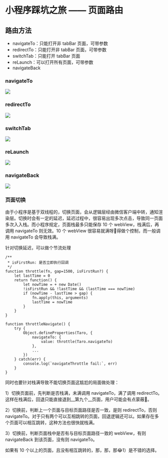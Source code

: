 # 小程序踩坑之旅 —— 页面路由

## 路由方法

- navigateTo：只能打开非 tabBar 页面，可带参数
- redirectTo：只能打开非 tabBar 页面，可带参数
- switchTab：只能打开 tabBar 页面
- reLaunch：可以打开所有页面，可带参数
- navigateBack 

### navigateTo

![](https://github.com/lerhxx/practice/blob/master/miniProgram/readme/images/navigateTo.jpg)

### redirectTo

![](https://github.com/lerhxx/practice/blob/master/miniProgram/readme/images/redirectTo.jpg)

### switchTab

![](https://github.com/lerhxx/practice/blob/master/miniProgram/readme/images/switchTab.jpg)

### reLaunch

![](https://github.com/lerhxx/practice/blob/master/miniProgram/readme/images/reLaunch.jpg)

### navigateBack

![](https://github.com/lerhxx/practice/blob/master/miniProgram/readme/images/navigateBack.jpg)

### 页面切换

由于小程序是基于双线程的，切换页面，会从逻辑层经由微信客户端中转，通知渲染层。切换时会有一定的延迟，延迟过程中，很容易出现多次点击，导致同一页面多次入入栈。而小程序规定，页面栈最多只能保存 10 个 webView，栈满后，再调用 navigateTo 则无效。10 个 webView 很容易就满呀🤔得做个控制，而一般调用 navigateTo 会导致栈满。

针对切换延迟，可以做个节流处理

```
/**
 * isFirstRun: 是否立即执行回调
 */
function throttle(fn, gap=1500, isFirstRun?) {
    let lastTime = 0
    return function() {
        let nowTime = + new Date()
        !isFirstRun && !lastTime && (lastTime === nowTime)
        if (nowTime - lastTime > gap) {
            fn.apply(this, arguments)
            lastTime = nowTime
        }
    }
}

function throttleNavigate() {
    try {
        Object.defineProperties(Taro, {
            navigateTo: {
                value: throttle(Taro.navigateTo)
            },
            ...
        })
    } catch(err) {
        console.log(`navigateThrottle fail:`, err)
    }
}
```

同时也要针对栈满导致不能切换页面这尴尬的局面做处理：

1）切换页面前，先判断是否栈满，未满调用 navigateTo，满了调用 redirectTo。这样在栈满后，回退只能直接退到__第九个__页面，用户可能会有点蒙蔽🤔。

2）切换前，判断上一个页面与目标页面路径是否一致，是则 redirectTo，否则 navigateTo。对于只有两个可以互相跳转的页面，回退逻辑还可以。如果存在多个页面可以相互跳转，这种方法也很快就栈满。

3）切换前，判断页面栈中是否有与目标页面路径一致的 webView，有则 navigateBack 到该页面，没有则 navigateTo。

如果有 10 个以上的页面，且没有相互跳转的，那，那，那😂1）是不错的选择。